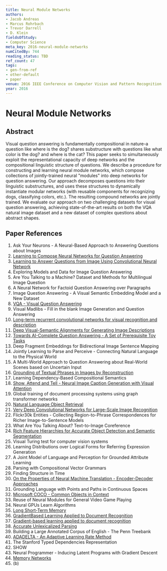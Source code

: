 ```yaml
---
title: Neural Module Networks
authors:
- Jacob Andreas
- Marcus Rohrbach
- Trevor Darrell
- D. Klein
fieldsOfStudy:
- Computer Science
meta_key: 2016-neural-module-networks
numCitedBy: 744
reading_status: TBD
ref_count: 47
tags:
- gen-from-ref
- other-default
- paper
venue: 2016 IEEE Conference on Computer Vision and Pattern Recognition (CVPR)
year: 2016
---
```


# Neural Module Networks

## Abstract

Visual question answering is fundamentally compositional in nature-a question like where is the dog? shares substructure with questions like what color is the dog? and where is the cat? This paper seeks to simultaneously exploit the representational capacity of deep networks and the compositional linguistic structure of questions. We describe a procedure for constructing and learning neural module networks, which compose collections of jointly-trained neural "modules" into deep networks for question answering. Our approach decomposes questions into their linguistic substructures, and uses these structures to dynamically instantiate modular networks (with reusable components for recognizing dogs, classifying colors, etc.). The resulting compound networks are jointly trained. We evaluate our approach on two challenging datasets for visual question answering, achieving state-of-the-art results on both the VQA natural image dataset and a new dataset of complex questions about abstract shapes.

## Paper References

1. Ask Your Neurons - A Neural-Based Approach to Answering Questions about Images
2. [Learning to Compose Neural Networks for Question Answering](2016-learning-to-compose-neural-networks-for-question-answering)
3. [Learning to Answer Questions from Image Using Convolutional Neural Network](2016-learning-to-answer-questions-from-image-using-convolutional-neural-network)
4. Exploring Models and Data for Image Question Answering
5. Are You Talking to a Machine? Dataset and Methods for Multilingual Image Question
6. A Neural Network for Factoid Question Answering over Paragraphs
7. Image Question Answering - A Visual Semantic Embedding Model and a New Dataset
8. [VQA - Visual Question Answering](2015-vqa-visual-question-answering)
9. Visual Madlibs - Fill in the blank Image Generation and Question Answering
10. [Long-term recurrent convolutional networks for visual recognition and description](2015-long-term-recurrent-convolutional-networks-for-visual-recognition-and-description)
11. [Deep Visual-Semantic Alignments for Generating Image Descriptions](2017-deep-visual-semantic-alignments-for-generating-image-descriptions)
12. [Towards AI-Complete Question Answering - A Set of Prerequisite Toy Tasks](2016-towards-ai-complete-question-answering-a-set-of-prerequisite-toy-tasks)
13. Deep Fragment Embeddings for Bidirectional Image Sentence Mapping
14. Jointly Learning to Parse and Perceive - Connecting Natural Language to the Physical World
15. A Multi-World Approach to Question Answering about Real-World Scenes based on Uncertain Input
16. [Grounding of Textual Phrases in Images by Reconstruction](2016-grounding-of-textual-phrases-in-images-by-reconstruction)
17. Learning Dependency-Based Compositional Semantics
18. [Show, Attend and Tell - Neural Image Caption Generation with Visual Attention](2015-show-attend-and-tell-neural-image-caption-generation-with-visual-attention)
19. Global training of document processing systems using graph transformer networks
20. [Natural Language Object Retrieval](2016-natural-language-object-retrieval)
21. [Very Deep Convolutional Networks for Large-Scale Image Recognition](2015-very-deep-convolutional-networks-for-large-scale-image-recognition)
22. Flickr30k Entities - Collecting Region-to-Phrase Correspondences for Richer Image-to-Sentence Models
23. What Are You Talking About? Text-to-Image Coreference
24. [Rich Feature Hierarchies for Accurate Object Detection and Semantic Segmentation](2014-rich-feature-hierarchies-for-accurate-object-detection-and-semantic-segmentation)
25. Visual Turing test for computer vision systems
26. Learning Distributions over Logical Forms for Referring Expression Generation
27. A Joint Model of Language and Perception for Grounded Attribute Learning
28. Parsing with Compositional Vector Grammars
29. Finding Structure in Time
30. [On the Properties of Neural Machine Translation - Encoder-Decoder Approaches](2014-on-the-properties-of-neural-machine-translation-encoder-decoder-approaches)
31. Grounding Language with Points and Paths in Continuous Spaces
32. [Microsoft COCO - Common Objects in Context](2014-microsoft-coco-common-objects-in-context)
33. Reuse of Neural Modules for General Video Game Playing
34. Neural GPUs Learn Algorithms
35. [Long Short-Term Memory](1997-long-short-term-memory)
36. [GradientBased Learning Applied to Document Recognition](2001-gradientbased-learning-applied-to-document-recognition)
37. [Gradient-based learning applied to document recognition](1998-gradient-based-learning-applied-to-document-recognition)
38. [Accurate Unlexicalized Parsing](2003-accurate-unlexicalized-parsing)
39. Building a Large Annotated Corpus of English - The Penn Treebank
40. [ADADELTA - An Adaptive Learning Rate Method](2012-adadelta-an-adaptive-learning-rate-method)
41. The Stanford Typed Dependencies Representation
42. SHOW
43. Neural Programmer - Inducing Latent Programs with Gradient Descent
44. [Memory Networks](2015-memory-networks)
45. (b)
